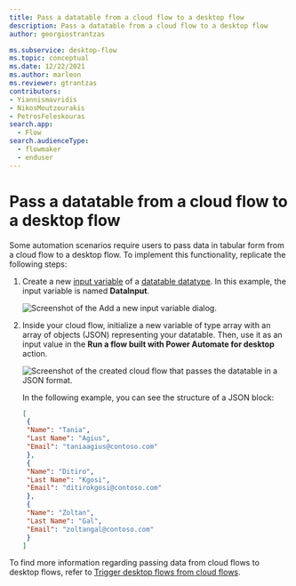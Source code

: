 ```yaml
---
title: Pass a datatable from a cloud flow to a desktop flow
description: Pass a datatable from a cloud flow to a desktop flow
author: georgiostrantzas

ms.subservice: desktop-flow
ms.topic: conceptual
ms.date: 12/22/2021
ms.author: marleon
ms.reviewer: gtrantzas
contributors:
- Yiannismavridis
- NikosMoutzourakis
- PetrosFeleskouras
search.app: 
  - Flow
search.audienceType: 
  - flowmaker
  - enduser
---
```


# Pass a datatable from a cloud flow to a desktop flow

Some automation scenarios require users to pass data in tabular form from a cloud flow to a desktop flow. To implement this functionality, replicate the following steps:

1. Create a new [input variable](../manage-variables.md#create-an-input-variable) of a [datatable datatype](../variable-data-types.md#datatable). In this example, the input variable is named **DataInput**.

    ![Screenshot of the Add a new input variable dialog.](media/passing-datatable/creating-new-input-variable.png)

1. Inside your cloud flow, initialize a new variable of type array with an array of objects (JSON) representing your datatable. Then, use it as an input value in the **Run a flow built with Power Automate for desktop** action.

    ![Screenshot of the created cloud flow that passes the datatable in a JSON format.](media/passing-datatable/cloud-flow-pass-datatable.png)


      In the following example, you can see the structure of a JSON block:

    ``` JSON
    [
     {
     "Name": "Tania",
     "Last Name": "Agius",
     "Email": "taniaagius@contoso.com"
     },
     {
     "Name": "Ditiro",
     "Last Name": "Kgosi",
     "Email": "ditirokgosi@contoso.com"
     },
     {
     "Name": "Zoltan",
     "Last Name": "Gal",
     "Email": "zoltangal@contoso.com"
     }
    ]
    ```
To find more information regarding passing data from cloud flows to desktop flows, refer to [Trigger desktop flows from cloud flows](../trigger-desktop-flows.md).
